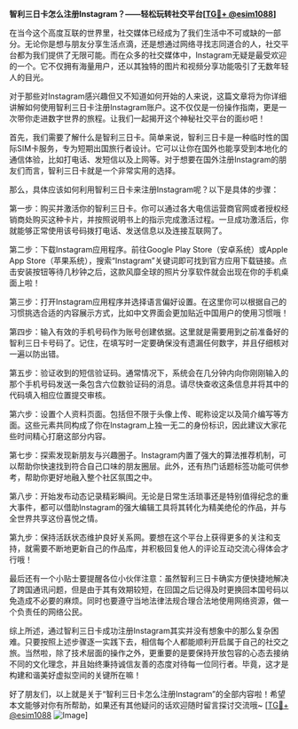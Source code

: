 **智利三日卡怎么注册Instagram？——轻松玩转社交平台[[TG💪+ @esim1088](https://t.me/s/esim1088)]**

在当今这个高度互联的世界里，社交媒体已经成为了我们生活中不可或缺的一部分。无论你是想与朋友分享生活点滴，还是想通过网络寻找志同道合的人，社交平台都为我们提供了无限可能。而在众多的社交媒体中，Instagram无疑是最受欢迎的一个。它不仅拥有海量用户，还以其独特的图片和视频分享功能吸引了无数年轻人的目光。

对于那些对Instagram感兴趣但又不知道如何开始的人来说，这篇文章将为你详细讲解如何使用智利三日卡注册Instagram账户。这不仅仅是一份操作指南，更是一次带你走进数字世界的旅程。让我们一起揭开这个神秘社交平台的面纱吧！

首先，我们需要了解什么是智利三日卡。简单来说，智利三日卡是一种临时性的国际SIM卡服务，专为短期出国旅行者设计。它可以让你在国外也能享受到本地化的通信体验，比如打电话、发短信以及上网等。对于想要在国外注册Instagram的朋友们而言，智利三日卡就是一个非常实用的选择。

那么，具体应该如何利用智利三日卡来注册Instagram呢？以下是具体的步骤：

第一步：购买并激活你的智利三日卡。你可以通过各大电信运营商官网或者授权经销商处购买这种卡片，并按照说明书上的指示完成激活过程。一旦成功激活后，你就能够正常使用该号码拨打电话、发送信息以及连接互联网了。

第二步：下载Instagram应用程序。前往Google Play Store（安卓系统）或Apple App Store（苹果系统），搜索“Instagram”关键词即可找到官方应用下载链接。点击安装按钮等待几秒钟之后，这款风靡全球的照片分享软件就会出现在你的手机桌面上啦！

第三步：打开Instagram应用程序并选择语言偏好设置。在这里你可以根据自己的习惯挑选合适的内容展示方式，比如中文界面会更加贴近中国用户的使用习惯哦！

第四步：输入有效的手机号码作为账号创建依据。这里就是需要用到之前准备好的智利三日卡号码了。记住，在填写时一定要确保没有遗漏任何数字，并且仔细核对一遍以防出错。

第五步：验证收到的短信验证码。通常情况下，系统会在几分钟内向你刚刚输入的那个手机号码发送一条包含六位数验证码的消息。请尽快查收这条信息并将其中的代码填入相应位置提交审核。

第六步：设置个人资料页面。包括但不限于头像上传、昵称设定以及简介编写等方面。这些元素共同构成了你在Instagram上独一无二的身份标识，因此建议大家花些时间精心打磨这部分内容。

第七步：探索发现新朋友与兴趣圈子。Instagram内置了强大的算法推荐机制，可以帮助你快速找到符合自己口味的朋友圈层。此外，还有热门话题标签功能可供参考，帮助你更好地融入整个社区氛围之中。

第八步：开始发布动态记录精彩瞬间。无论是日常生活琐事还是特别值得纪念的重大事件，都可以借助Instagram的强大编辑工具将其转化为精美绝伦的作品，并与全世界共享这份喜悦之情。

第九步：保持活跃状态维护良好关系网。要想在这个平台上获得更多的关注和支持，就需要不断地更新自己的作品库，并积极回复他人的评论互动交流心得体会才行哦！

最后还有一个小贴士要提醒各位小伙伴注意：虽然智利三日卡确实方便快捷地解决了跨国通讯问题，但是由于其有效期较短，在回国之后记得及时更换回本国号码以免造成不必要的麻烦。同时也要遵守当地法律法规合理合法地使用网络资源，做一个负责任的网络公民。

综上所述，通过智利三日卡成功注册Instagram其实并没有想象中的那么复杂困难。只要按照上述步骤逐一实践下去，相信每个人都能顺利开启属于自己的社交之旅。当然啦，除了技术层面的操作之外，更重要的是要保持开放包容的心态去接纳不同的文化理念，并且始终秉持诚信友善的态度对待每一位同行者。毕竟，这才是构建和谐美好虚拟空间的关键所在嘛！

好了朋友们，以上就是关于“智利三日卡怎么注册Instagram”的全部内容啦！希望本文能够对你有所帮助，如果还有其他疑问的话欢迎随时留言探讨交流哦~ [[TG💪+ @esim1088](https://t.me/s/esim1088) ![Image](https://i.postimg.cc/4NQfJmqS/Snipaste-2025-05-13-00-14-12.png)]